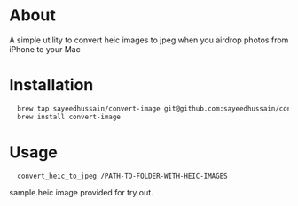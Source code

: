 # About

A simple utility to convert heic images to jpeg when you airdrop photos from iPhone to your Mac

# Installation

```bash
  brew tap sayeedhussain/convert-image git@github.com:sayeedhussain/convert-image.git
  brew install convert-image
```

# Usage

```bash
  convert_heic_to_jpeg /PATH-TO-FOLDER-WITH-HEIC-IMAGES
```

sample.heic image provided for try out.
